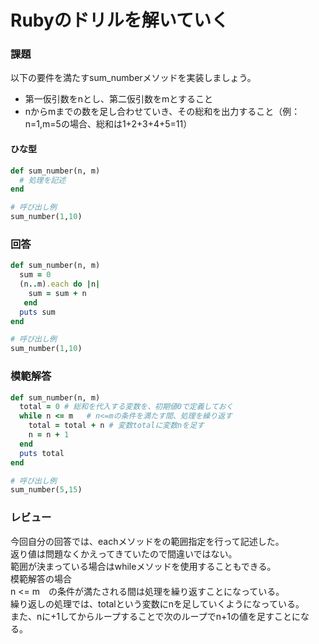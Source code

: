 # Rubyのドリルを解いていく
### 課題
以下の要件を満たすsum_numberメソッドを実装しましょう。

- 第一仮引数をnとし、第二仮引数をmとすること
- nからmまでの数を足し合わせていき、その総和を出力すること（例：n=1,m=5の場合、総和は1+2+3+4+5=11）
#### ひな型
```ruby
def sum_number(n, m)
  # 処理を記述
end

# 呼び出し例
sum_number(1,10)
```

### 回答
```ruby
def sum_number(n, m)
  sum = 0
  (n..m).each do |n|
    sum = sum + n
   end
  puts sum
end

# 呼び出し例
sum_number(1,10)
```

### 模範解答
```ruby
def sum_number(n, m)
  total = 0 # 総和を代入する変数を、初期値0で定義しておく
  while n <= m   # n<=mの条件を満たす間、処理を繰り返す
    total = total + n # 変数totalに変数nを足す
    n = n + 1
  end
  puts total
end

# 呼び出し例
sum_number(5,15)

```

### レビュー
今回自分の回答では、eachメソッドをの範囲指定を行って記述した。<br>
返り値は問題なくかえってきていたので間違いではない。<br>
範囲が決まっている場合はwhileメソッドを使用することもできる。<br>
模範解答の場合<br>
n <= m　の条件が満たされる間は処理を繰り返すことになっている。<br>
繰り返しの処理では、totalという変数にnを足していくようになっている。<br>
また、nに+1してからループすることで次のループでn+1の値を足すことになる。


